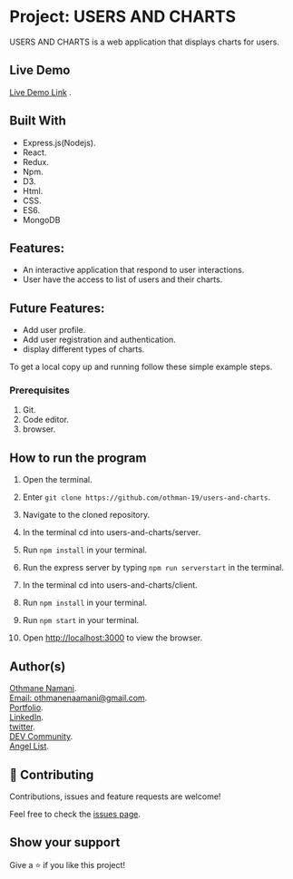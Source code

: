 # Project: USERS AND CHARTS

USERS AND CHARTS is a web application that displays charts for users.

## Live Demo

[Live Demo Link]() .

## Built With
- Express.js(Nodejs).
- React.
- Redux.
- Npm.
- D3.
- Html.
- CSS.
- ES6.
- MongoDB

## Features:

- An interactive application that respond to user interactions.
- User have the access to list of users and their charts.

## Future Features:

- Add user profile.
- Add user registration and authentication.
- display different types of charts.

To get a local copy up and running follow these simple example steps.

### Prerequisites

1. Git.
2. Code editor.
3. browser.

## How to run the program

1. Open the terminal.

2. Enter `git clone https://github.com/othman-19/users-and-charts`.

3. Navigate to the cloned repository.

4. In the terminal cd into users-and-charts/server.

5. Run `npm install` in your terminal.

6. Run the express server by typing `npm run serverstart` in the terminal.

7. In the terminal cd into users-and-charts/client.

8. Run `npm install` in your terminal.

9. Run `npm start` in your terminal.

10. Open [http://localhost:3000](http://localhost:3000) to view the browser.


## Author(s)
[Othmane Namani](https://github.com/othman-19/).  
[Email: othmanenaamani@gmail.com](mailto:othmanenaamani@gmail.com).  
[Portfolio](https://othman-19.github.io/my_portfolio/).  
[LinkedIn](https://www.linkedin.com/in/othman-namani/).  
[twitter](https://twitter.com/ONaamani).  
[DEV Community](https://dev.to/othman).  
[Angel List](https://angel.co/othmane-namani).  

## 🤝 Contributing

Contributions, issues and feature requests are welcome!

Feel free to check the [issues page](issues/).

## Show your support

Give a ⭐️ if you like this project!
